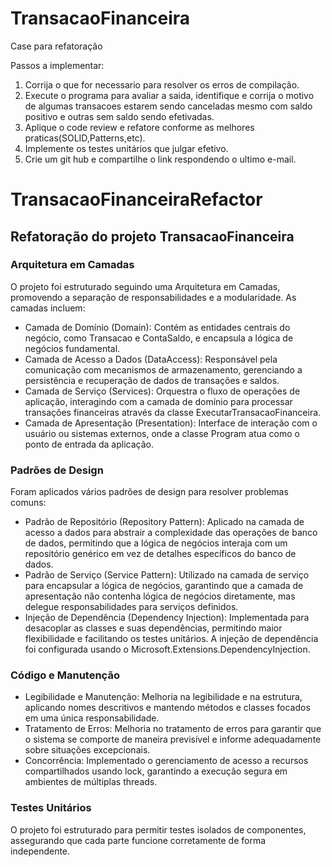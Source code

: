 # TransacaoFinanceira

Case para refatoração

Passos a implementar:

1. Corrija o que for necessario para resolver os erros de compilação.
2. Execute o programa para avaliar a saida, identifique e corrija o motivo de algumas transacoes estarem sendo canceladas mesmo com saldo positivo e outras sem saldo sendo efetivadas.
3. Aplique o code review e refatore conforme as melhores praticas(SOLID,Patterns,etc).
4. Implemente os testes unitários que julgar efetivo.
5. Crie um git hub e compartilhe o link respondendo o ultimo e-mail.

# TransacaoFinanceiraRefactor

## Refatoração do projeto TransacaoFinanceira

### Arquitetura em Camadas

O projeto foi estruturado seguindo uma Arquitetura em Camadas, promovendo a separação de responsabilidades e a modularidade.
As camadas incluem:

- Camada de Domínio (Domain): Contém as entidades centrais do negócio, como Transacao e ContaSaldo, e encapsula a lógica de negócios fundamental.
- Camada de Acesso a Dados (DataAccess): Responsável pela comunicação com mecanismos de armazenamento, gerenciando a persistência e recuperação de dados de transações e saldos.
- Camada de Serviço (Services): Orquestra o fluxo de operações de aplicação, interagindo com a camada de domínio para processar transações financeiras através da classe ExecutarTransacaoFinanceira.
- Camada de Apresentação (Presentation): Interface de interação com o usuário ou sistemas externos, onde a classe Program atua como o ponto de entrada da aplicação.

### Padrões de Design

Foram aplicados vários padrões de design para resolver problemas comuns:

- Padrão de Repositório (Repository Pattern): Aplicado na camada de acesso a dados para abstrair a complexidade das operações de banco de dados, permitindo que a lógica de negócios interaja com um repositório genérico em vez de detalhes específicos do banco de dados.
- Padrão de Serviço (Service Pattern): Utilizado na camada de serviço para encapsular a lógica de negócios, garantindo que a camada de apresentação não contenha lógica de negócios diretamente, mas delegue responsabilidades para serviços definidos.
- Injeção de Dependência (Dependency Injection): Implementada para desacoplar as classes e suas dependências, permitindo maior flexibilidade e facilitando os testes unitários. A injeção de dependência foi configurada usando o Microsoft.Extensions.DependencyInjection.

### Código e Manutenção

- Legibilidade e Manutenção: Melhoria na legibilidade e na estrutura, aplicando nomes descritivos e mantendo métodos e classes focados em uma única responsabilidade.
- Tratamento de Erros: Melhoria no tratamento de erros para garantir que o sistema se comporte de maneira previsível e informe adequadamente sobre situações excepcionais.
- Concorrência: Implementado o gerenciamento de acesso a recursos compartilhados usando lock, garantindo a execução segura em ambientes de múltiplas threads.

### Testes Unitários

O projeto foi estruturado para permitir testes isolados de componentes, assegurando que cada parte funcione corretamente de forma independente.
